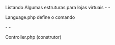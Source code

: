 <p>Listando Algumas estruturas para lojas virtuais</>
-
-
<p>Language.php define o comando</p>
-
-
<p>Controller.php (construtor)</p>